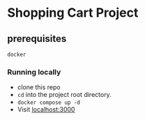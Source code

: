 # Shopping Cart Project

## prerequisites
```docker```

### Running locally
- clone this repo
- `cd` into the project root directory.
- `docker compose up -d`
- Visit [localhost:3000](http://localhost:3000)
